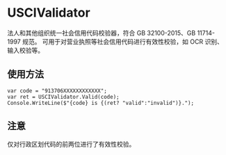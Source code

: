 # USCIValidator
法人和其他组织统一社会信用代码校验器，符合 GB 32100-2015、GB 11714-1997 规范。
可用于对营业执照等社会信用代码进行有效性校验，如 OCR 识别、输入校验等。

## 使用方法
```
var code = "913706XXXXXXXXXXXX";
var ret = USCIValidator.Valid(code);
Console.WriteLine($"{code} is {(ret? "valid":"invalid")}.");
```

## 注意
仅对行政区划代码的前两位进行了有效性校验。
